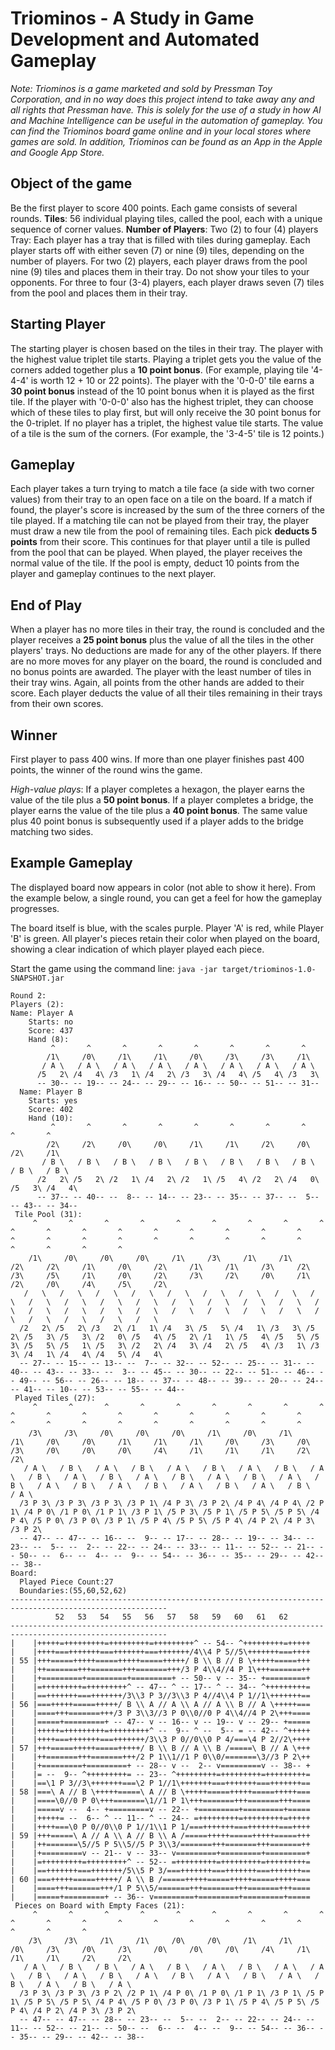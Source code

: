 # Triominos - A Study in Game Development and Automated Gameplay

*Note: _Triominos is a game marketed and sold by Pressman Toy Corporation, and in no way does this project intend to take away any and all rights that Pressman have. This is solely for the use of a study in how AI and Machine Intelligence can be useful in the automation of gameplay. You can find the Triominos board game online and in your local stores where games are sold. In addition, Triominos can be found as an App in the Apple and Google App Store._*

## Object of the game

Be the first player to score 400 points. Each game consists of several rounds. **Tiles**: 56 individual playing tiles, called the pool, each with a unique sequence of corner values. **Number of Players**: Two (2) to four (4) players Tray: Each player has a tray that is filled with tiles during gameplay. Each player starts off with either seven (7) or nine (9) tiles, depending on the number of players. For two (2) players, each player draws from the pool nine (9) tiles and places them in their tray. Do not show your tiles to your opponents. For three to four (3-4) players, each player draws seven (7) tiles from the pool and places them in their tray.

## Starting Player

The starting player is chosen based on the tiles in their tray. The player with the highest value triplet tile starts. Playing a triplet gets you the value of the corners added together plus a **10 point bonus**. (For example, playing tile '4-4-4' is worth 12 + 10 or 22 points). The player with the '0-0-0' tile earns a **30 point bonus** instead of the 10 point bonus when it is played as the first tile. If the player with '0-0-0' also has the highest triplet, they can choose which of these tiles to play first, but will only receive the 30 point bonus for the 0-triplet. If no player has a triplet, the highest value tile starts. The value of a tile is the sum of the corners. (For example, the '3-4-5' tile is 12 points.)

## Gameplay

Each player takes a turn trying to match a tile face (a side with two corner values) from their tray to an open face on a tile on the board. If a match if found, the player's score is increased by the sum of the three corners of the tile played. If a matching tile can not be played from their tray, the player must draw a new tile from the pool of remaining tiles. Each pick **deducts 5 points** from their score. This continues for that player until a tile is pulled from the pool that can be played. When played, the player receives the normal value of the tile. If the pool is empty, deduct 10 points from the player and gameplay continues to the next player.

## End of Play

When a player has no more tiles in their tray, the round is concluded and the player receives a **25 point bonus** plus the value of all the tiles in the other players' trays. No deductions are made for any of the other players. If there are no more moves for any player on the board, the round is concluded and no bonus points are awarded. The player with the least number of tiles in their tray wins. Again, all points from the other hands are added to their score. Each player deducts the value of all their tiles remaining in their trays from their own scores.

## Winner

First player to pass 400 wins. If more than one player finishes past 400 points, the winner of the round wins the game.

*High-value plays*: If a player completes a hexagon, the player earns the value of the tile plus a **50 point bonus**. If a player completes a bridge, the player earns the value of the tile plus a **40 point bonus**. The same value plus 40 point bonus is subsequently used if a player adds to the bridge matching two sides.

## Example Gameplay

The displayed board now appears in color (not able to show it here).  From the example below, a single round, you can get a feel for how the gameplay progresses.  

The board itself is blue, with the scales purple.  Player 'A' is red, while Player 'B' is green.  All player's pieces retain their color when played on the board, showing a clear indication of which player played each piece.

Start the game using the command line: ```java -jar target/triominos-1.0-SNAPSHOT.jar```

```text
Round 2:
Players (2):
Name: Player A
    Starts: no
    Score: 437
    Hand (8):
         ^       ^       ^       ^       ^       ^       ^       ^
        /1\     /0\     /1\     /1\     /0\     /3\     /3\     /1\
       / A \   / A \   / A \   / A \   / A \   / A \   / A \   / A \
      /5   2\ /4   4\ /3   1\ /4   2\ /3   3\ /4   4\ /5   4\ /3   3\
      -- 30-- -- 19-- -- 24-- -- 29-- -- 16-- -- 50-- -- 51-- -- 31--
  Name: Player B
    Starts: yes
    Score: 402
    Hand (10):
         ^       ^       ^       ^       ^       ^       ^       ^       ^       ^
        /2\     /2\     /0\     /0\     /1\     /1\     /2\     /0\     /2\     /1\
       / B \   / B \   / B \   / B \   / B \   / B \   / B \   / B \   / B \   / B \
      /2   2\ /5   2\ /2   1\ /4   2\ /2   1\ /5   4\ /2   2\ /4   0\ /5   3\ /4   4\
      -- 37-- -- 40-- --  8-- -- 14-- -- 23-- -- 35-- -- 37-- --  5-- -- 43-- -- 34--
 Tile Pool (31):
     ^       ^       ^       ^       ^       ^       ^       ^       ^       ^       ^       ^       ^       ^       ^       ^       ^       ^       ^       ^       ^       ^       ^       ^       ^       ^       ^       ^       ^       ^       ^
    /1\     /0\     /0\     /0\     /1\     /3\     /1\     /1\     /2\     /2\     /1\     /0\     /2\     /1\     /1\     /3\     /2\     /3\     /5\     /1\     /0\     /2\     /3\     /2\     /0\     /1\     /2\     /0\     /4\     /5\     /2\
   /   \   /   \   /   \   /   \   /   \   /   \   /   \   /   \   /   \   /   \   /   \   /   \   /   \   /   \   /   \   /   \   /   \   /   \   /   \   /   \   /   \   /   \   /   \   /   \   /   \   /   \   /   \   /   \   /   \   /   \   /   \
  /2   2\ /5   2\ /3   2\ /1   1\ /4   3\ /5   5\ /4   1\ /3   3\ /5   2\ /5   3\ /5   3\ /2   0\ /5   4\ /5   2\ /1   1\ /5   4\ /5   5\ /5   3\ /5   5\ /5   1\ /5   3\ /2   2\ /4   3\ /4   2\ /5   4\ /3   1\ /3   3\ /4   1\ /4   4\ /4   5\ /4   4\
  -- 27-- -- 15-- -- 13-- --  7-- -- 32-- -- 52-- -- 25-- -- 31-- -- 40-- -- 43-- -- 33-- --  3-- -- 45-- -- 30-- -- 22-- -- 51-- -- 46-- -- 49-- -- 56-- -- 26-- -- 18-- -- 37-- -- 48-- -- 39-- -- 20-- -- 24-- -- 41-- -- 10-- -- 53-- -- 55-- -- 44--
 Played Tiles (27):
     ^       ^       ^       ^       ^       ^       ^       ^       ^       ^       ^       ^       ^       ^       ^       ^       ^       ^       ^       ^       ^       ^       ^       ^       ^       ^       ^
    /3\     /3\     /0\     /0\     /0\     /1\     /0\     /1\     /1\     /0\     /0\     /1\     /1\     /1\     /0\     /3\     /0\     /3\     /0\     /0\     /0\     /4\     /1\     /1\     /1\     /2\     /2\
   / A \   / B \   / A \   / B \   / A \   / B \   / A \   / B \   / A \   / B \   / A \   / B \   / A \   / B \   / A \   / B \   / A \   / B \   / A \   / B \   / A \   / B \   / A \   / B \   / A \   / B \   / A \
  /3 P 3\ /3 P 3\ /3 P 3\ /3 P 1\ /4 P 3\ /3 P 2\ /4 P 4\ /4 P 4\ /2 P 1\ /4 P 0\ /1 P 0\ /1 P 1\ /3 P 1\ /5 P 3\ /5 P 1\ /5 P 5\ /5 P 5\ /4 P 4\ /5 P 0\ /3 P 0\ /3 P 1\ /5 P 4\ /5 P 5\ /5 P 4\ /4 P 2\ /4 P 3\ /3 P 2\
  -- 47-- -- 47-- -- 16-- --  9-- -- 17-- -- 28-- -- 19-- -- 34-- -- 23-- --  5-- --  2-- -- 22-- -- 24-- -- 33-- -- 11-- -- 52-- -- 21-- -- 50-- --  6-- --  4-- --  9-- -- 54-- -- 36-- -- 35-- -- 29-- -- 42-- -- 38--
Board:
  Played Piece Count:27
  Boundaries:(55,60,52,62)
---------------------------------------------------------------------------------------------------------
          52   53   54   55   56   57   58   59   60   61   62
---------------------------------------------------------------------------------------------------------
|    |+++++=+++++++++=+++++++++=+++++++++^ -- 54-- ^+++++++++=+++++
|    |++++===+++++++===+++++++===+++++++/4\\4 P 5//5\+++++++===++++
| 55 |+++=====+++++=====+++++=====+++++/ B \\ B // B \+++++=====+++
|    |++=======+++=======+++=======+++/3 P 4\\4//4 P 1\+++=======++
|    |+=========+=========+=========+ -- 50-- v -- 35-- +=========+
|    |=+++++++++=+++++++++^ -- 47-- ^ -- 17-- ^ -- 34-- ^+++++++++=
|    |==+++++++===+++++++/3\\3 P 3//3\\3 P 4//4\\4 P 1//1\+++++++==
| 56 |===+++++=====+++++/ B \\ A // A \\ A // A \\ B // A \+++++===
|    |====+++=======+++/3 P 3\\3//3 P 0\\0//0 P 4\\4//4 P 2\+++====
|    |=====+=========+ -- 47-- v -- 16-- v -- 19-- v -- 29-- +=====
|    |+++++=+++++++++=+++++++++^ --  9-- ^ --  5-- = -- 42-- ^+++++
|    |++++===+++++++===+++++++/3\\3 P 0//0\\0 P 4/===\4 P 2//2\++++
| 57 |+++=====+++++=====+++++/ B \\ B // A \\ B /=====\ B // A \+++
|    |++=======+++=======+++/2 P 1\\1//1 P 0\\0/=======\3//3 P 2\++
|    |+=========+=========+ -- 28-- v --  2-- v=========v -- 38-- +
|    |= --  9-- ^+++++++++= -- 23-- ^+++++++++=+++++++++=+++++++++=
|    |==\1 P 3//3\+++++++===\2 P 1//1\+++++++===+++++++===+++++++==
| 58 |===\ A // B \+++++=====\ A // B \+++++=====+++++=====+++++===
|    |====\0//0 P 0\+++=======\1//1 P 1\+++=======+++=======+++====
|    |=====v --  4-- +=========v -- 22-- +=========+=========+=====
|    |+++++= --  6-- ^ -- 11-- ^ -- 24-- =+++++++++=+++++++++=+++++
|    |++++===\0 P 0//0\\0 P 1//1\\1 P 1/===+++++++===+++++++===++++
| 59 |+++=====\ A // A \\ A // B \\ A /=====+++++=====+++++=====+++
|    |++=======\5//5 P 5\\5//5 P 3\\3/=======+++=======+++=======++
|    |+=========v -- 21-- v -- 33-- v=========+=========+=========+
|    |=+++++++++=+++++++++^ -- 52-- =+++++++++=+++++++++=+++++++++=
|    |==+++++++===+++++++/5\\5 P 3/===+++++++===+++++++===+++++++==
| 60 |===+++++=====+++++/ A \\ B /=====+++++=====+++++=====+++++===
|    |====+++=======+++/1 P 5\\5/=======+++=======+++=======+++====
|    |=====+=========+ -- 36-- v=========+=========+=========+=====
 Pieces on Board with Empty Faces (21):
     ^       ^       ^       ^       ^       ^       ^       ^       ^       ^       ^       ^       ^       ^       ^       ^       ^       ^       ^       ^       ^
    /3\     /3\     /1\     /1\     /0\     /0\     /1\     /1\     /0\     /3\     /0\     /3\     /0\     /0\     /0\     /4\     /1\     /1\     /1\     /2\     /2\
   / A \   / B \   / B \   / A \   / B \   / A \   / B \   / A \   / A \   / B \   / A \   / B \   / A \   / B \   / A \   / B \   / A \   / B \   / A \   / B \   / A \
  /3 P 3\ /3 P 3\ /3 P 2\ /2 P 1\ /4 P 0\ /1 P 0\ /1 P 1\ /3 P 1\ /5 P 1\ /5 P 5\ /5 P 5\ /4 P 4\ /5 P 0\ /3 P 0\ /3 P 1\ /5 P 4\ /5 P 5\ /5 P 4\ /4 P 2\ /4 P 3\ /3 P 2\
  -- 47-- -- 47-- -- 28-- -- 23-- --  5-- --  2-- -- 22-- -- 24-- -- 11-- -- 52-- -- 21-- -- 50-- --  6-- --  4-- --  9-- -- 54-- -- 36-- -- 35-- -- 29-- -- 42-- -- 38--
  
```
